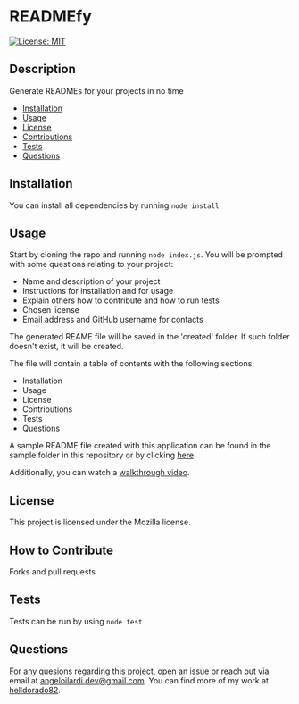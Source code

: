 # READMEfy

[![License: MIT](https://img.shields.io/badge/License-MIT-yellow.svg)](https://opensource.org/licenses/MIT)

## Description

Generate READMEs for your projects in no time

- [Installation](#installation)
- [Usage](#usage)
- [License](#license)
- [Contributions](#how-to-contribute)
- [Tests](#tests)
- [Questions](#questions)

## Installation

You can install all dependencies by running `node install`

## Usage

Start by cloning the repo and running `node index.js`. You will be prompted with some questions relating to your project:

- Name and description of your project
- Instructions for installation and for usage
- Explain others how to contribute and how to run tests
- Chosen license
- Email address and GitHub username for contacts

The generated REAME file will be saved in the 'created' folder. If such folder doesn't exist, it will be created.

The file will contain a table of contents with the following sections:

- Installation
- Usage
- License
- Contributions
- Tests
- Questions

A sample README file created with this application can be found in the sample folder in this repository or by clicking [here](./sample/README.md)

Additionally, you can watch a [walkthrough video](https://drive.google.com/file/d/1I90LRSpYm9NMbinvpsF71p8rY06nESnF/view?usp=share_link).

## License

This project is licensed under the Mozilla license.

## How to Contribute

Forks and pull requests

## Tests

Tests can be run by using `node test`

## Questions

For any quesions regarding this project, open an issue or reach out via email at angeloilardi.dev@gmail.com. You can find more of my work at [helldorado82](https://github.com/helldorado82/).
